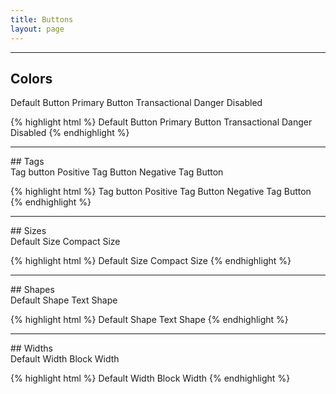 ```yaml
---
title: Buttons
layout: page
---
```


<hr />

## Colors
<div class="m-bottom-5">
	<span role="button" class="m-bottom-2 dh-button">Default Button</span>
	<span role="button" class="m-bottom-2 dh-button dh-button--primary">Primary Button</span>
	<span role="button" class="m-bottom-2 dh-button dh-button--transaction">Transactional</span>
	<span role="button" class="m-bottom-2 dh-button dh-button--danger">Danger</span>
	<span role="button" class="m-bottom-2 dh-button dh-button--disabled">Disabled</span>
</div>

{% highlight html %}
<span role="button" class="dh-button">Default Button</span>
<span role="button" class="dh-button dh-button--primary">Primary Button</span>
<span role="button" class="dh-button dh-button--transaction">Transactional</span>
<span role="button" class="dh-button dh-button--danger">Danger</span>
<span role="button" class="dh-button dh-button--disabled">Disabled</span>
{% endhighlight %}

<hr />
## Tags

<div class="m-bottom-5">
	<span role="button" class="m-bottom-2 dh-button dh-button__tag">Tag button</span>
	<span role="button" class="m-bottom-2 dh-button dh-button__tag dh-button__tag--positive">Positive Tag Button</span>
	<span role="button" class="m-bottom-2 dh-button dh-button__tag dh-button__tag--negative">Negative Tag Button</span>
</div>

{% highlight html %}
<span role="button" class="dh-button dh-button__tag">Tag button</span>
<span role="button" class="dh-button dh-button__tag dh-button__tag--positive">Positive Tag Button</span>
<span role="button" class="dh-button dh-button__tag dh-button__tag--negative">Negative Tag Button</span>
{% endhighlight %}

<hr />
## Sizes

<div class="m-bottom-5">
	<span role="button" class="m-bottom-2 dh-button">Default Size</span>
	<span role="button" class="m-bottom-2 dh-button dh-button--compact">Compact Size</span>
</div>

{% highlight html %}
<span role="button" class="dh-button">Default Size</span>
<span role="button" class="dh-button dh-button--compact">Compact Size</span>
{% endhighlight %}

<hr />
## Shapes

<div class="m-bottom-5">
	<span role="button" class="m-bottom-2 dh-button">Default Shape</span>
	<span role="button" class=" m-bottom-2 dh-button dh-button--text">Text Shape</span>
</div>

{% highlight html %}
<span role="button" class="dh-button">Default Shape</span>
<span role="button" class="dh-button dh-button--text">Text Shape</span>
{% endhighlight %}

<hr />
## Widths

<div class="m-bottom-5">
	<span role="button" class="m-bottom-2 dh-button">Default Width</span>
	<span role="button" class="m-bottom-2 dh-button dh-button--block">Block Width</span>
</div>

{% highlight html %}
<span role="button" class="dh-button">Default Width</span>
<span role="button" class="dh-button dh-button--block">Block Width</span>
{% endhighlight %}
